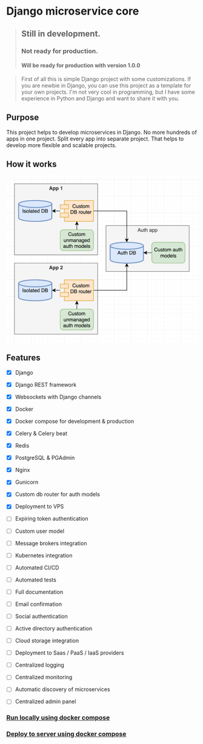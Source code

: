 # Django microservice core

> ## Still in development.
> ### Not ready for production.
> #### Will be ready for production with version 1.0.0


> First of all this is simple Django project with some customizations.
If you are newbie in Django, you can use this project as a template for your own projects.
I'm not very cool in programming, but I have some experience in Python and Django and want to share it with you.


## Purpose
This project helps to develop microservices in Django.
No more hundreds of apps in one project. Split every app into separate project.
That helps to develop more flexible and scalable projects.


## How it works
<p align="center">
  <img src="docs/media/scheme.png" alt="How it works" align="center" width="600px">
</p>


## Features
- [x] Django
- [x] Django REST framework
- [x] Websockets with Django channels
- [x] Docker
- [x] Docker compose for development & production
- [x] Celery & Celery beat
- [x] Redis
- [x] PostgreSQL & PGAdmin
- [x] Nginx
- [x] Gunicorn
- [x] Custom db router for auth models
- [x] Deployment to VPS
- [ ] Expiring token authentication
- [ ] Custom user model
- [ ] Message brokers integration
- [ ] Kubernetes integration
- [ ] Automated CI/CD
- [ ] Automated tests
- [ ] Full documentation
- [ ] Email confirmation
- [ ] Social authentication
- [ ] Active directory authentication
- [ ] Cloud storage integration
- [ ] Deployment to Saas / PaaS / IaaS providers
- [ ] Centralized logging
- [ ] Centralized monitoring
- [ ] Automatic discovery of microservices
- [ ] Centralized admin panel


### [Run locally using docker compose](docs/run_locally_using_docker_compose.md)

### [Deploy to server using docker compose](docs/deploy_to_server_using_docker_compose.md)
